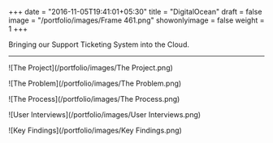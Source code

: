 +++
date = "2016-11-05T19:41:01+05:30"
title = "DigitalOcean"
draft = false
image = "/portfolio/images/Frame 461.png"
showonlyimage = false
weight = 1
+++

Bringing our Support Ticketing System into the Cloud.
<!--more-->
---
![The Project](/portfolio/images/The Project.png)

![The Problem](/portfolio/images/The Problem.png)

![The Process](/portfolio/images/The Process.png)

![User Interviews](/portfolio/images/User Interviews.png)

![Key Findings](/portfolio/images/Key Findings.png)